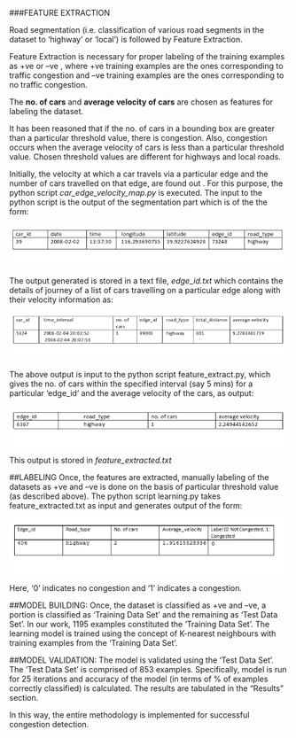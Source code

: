 ###FEATURE EXTRACTION

Road segmentation (i.e. classification of various road segments in the dataset to ‘highway’ or ‘local’) is followed by Feature Extraction. 

   Feature Extraction is necessary for proper labeling of the training examples as +ve or –ve , where +ve training examples are the ones corresponding to traffic congestion and –ve training examples are the ones corresponding to no traffic congestion. 
   
   The **no. of cars** and **average velocity of cars** are chosen as features for labeling the dataset.
   
It has been reasoned that if the no. of cars in a bounding box are greater than a particular threshold value, there is congestion. Also, congestion occurs when the average velocity of cars is less than a particular threshold value. Chosen threshold values are different for highways and local roads. 

  Initially, the velocity at which a car travels via a particular edge and the number of cars travelled on that edge, are found out . For this purpose, the python script *car_edge_velocity_map.py* is executed. The input to the python script is the output of the segmentation part which is of the the form:<br/>

![](https://github.com/cs60050/MacTrackz/blob/master/Picture/1.PNG)

The output generated is stored in a text file, *edge_id.txt* which contains the details of journey of a list of cars travelling on a particular edge along with their velocity information as:<br/>

![](https://github.com/cs60050/MacTrackz/blob/master/Picture/2.png)

The above output is input to the python script feature_extract.py, which gives the no. of cars within the specified interval  (say 5 mins) for a particular ‘edge_id’ and the average velocity of the cars,  as output:<br/>

![](https://github.com/cs60050/MacTrackz/blob/master/Picture/3.png)

This output is stored in *feature_extracted.txt*<br/>

##LABELING
Once, the features are extracted, manually labeling of the datasets as +ve and –ve is done on the basis of particular threshold value (as described above). The python script learning.py takes feature_extracted.txt as input and generates output of the form:

![](https://github.com/cs60050/MacTrackz/blob/master/Picture/4.png)

Here, ‘0’ indicates no congestion and ‘1’ indicates a congestion.

##MODEL BUILDING:
Once, the dataset is classified as +ve and –ve, a portion is classified as ‘Training Data Set’ and the remaining as ‘Test Data Set’. 
In our work,  1195 examples constituted the ‘Training Data Set’. The learning model is trained using the concept of K-nearest neighbours with training examples from the ‘Training Data Set’. 

##MODEL VALIDATION:
The model is validated using the ‘Test Data Set’. The ‘Test Data Set’ is comprised of 853 examples. Specifically, model is run for 25 iterations and accuracy of the model (in terms of % of examples correctly classified) is calculated. The results are tabulated in the “Results” section.

In this way, the entire methodology is implemented for successful congestion detection.


